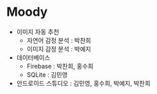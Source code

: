 # Moody
- 이미지 자동 추천
  - 자연어 감정 분석 : 박찬희
  - 이미지 감정 분석 : 박예지
- 데이터베이스
  - Firebase : 박찬희, 홍수희
  - SQLite : 김민영
- 안드로이드 스튜디오 : 김민영, 홍수희, 박예지, 박찬희

